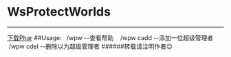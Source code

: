  # WsProtectWorlds  
------  
[下载Phar](http://pan.baidu.com/s/1boPXVBp)
##Usage:
    /wpw      --查看帮助 
    /wpw cadd --添加一位超级管理者 
    /wpw cdel --删除以为超级管理者
######转载请注明作者:relieved:
